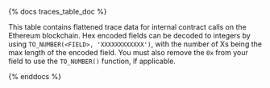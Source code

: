 {% docs traces_table_doc %}

This table contains flattened trace data for internal contract calls on the Ethereum blockchain. Hex encoded fields can be decoded to integers by using `TO_NUMBER(<FIELD>, 'XXXXXXXXXXXX')`, with the number of Xs being the max length of the encoded field. You must also remove the `0x` from your field to use the `TO_NUMBER()` function, if applicable.

{% enddocs %}
